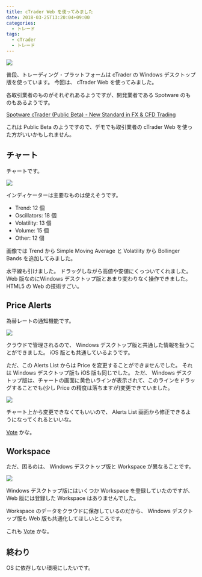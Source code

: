```yaml
---
title: cTrader Web を使ってみました
date: 2018-03-25T13:20:04+09:00
categories:
  - トレード
tags:
  - cTrader
  - トレード
---
```


![](/img/114-01.png)

普段、トレーディング・プラットフォームは cTrader の Windows デスクトップ版を使っています。
今回は、 cTrader Web を使ってみました。

<!--more-->

各取引業者のものがそれぞれあるようですが、開発業者である Spotware のものもあるようです。

[Spotware cTrader (Public Beta) - New Standard in FX & CFD Trading](https://ct.spotware.com/)

これは Public Beta のようですので、デモでも取引業者の cTrader Web を使った方がいいかもしれません。

## チャート

チャートです。

![](/img/114-02.png)

インディケーターは主要なものは使えそうです。

* Trend: 12 個
* Oscillators: 18 個
* Volatility: 13 個
* Volume: 15 個
* Other: 12 個

画像では Trend から Simple Moving Average と Volatility から Bollinger Bands を追加してみました。

水平線も引けました。
ドラッグしながら高値や安値にくっついてくれました。
Web 版なのにWindows デスクトップ版とあまり変わりなく操作できました。
HTML5 の Web の技術すごい。

## Price Alerts

為替レートの通知機能です。

![](/img/114-03.png)

クラウドで管理されるので、 Windows デスクトップ版と共通した情報を扱うことができました。
iOS 版とも共通しているようです。

ただ、この Alerts List からは Price を変更することができませんでした。
それは Windows デスクトップ版も iOS 版も同じでした。
ただ、 Windows デスクトップ版は、チャートの画面に黄色いラインが表示されて、このラインをドラッグすることでも(少し Price の精度は落ちますが)変更できていました。

![](/img/114-04.png)

チャート上から変更できなくてもいいので、 Alerts List 画面から修正できるようになってくれるといいな。

[Vote](http://vote.spotware.com) かな。

## Workspace

ただ、困るのは、 Windows デスクトップ版と Workspace が異なることです。

![](/img/114-05.png)

Windows デスクトップ版にはいくつか Workspace を登録していたのですが、 Web 版には登録した Workspace はありませんでした。

Workspace のデータをクラウドに保存しているのだから、 Windows デスクトップ版も Web 版も共通化してほしいところです。

これも [Vote](http://vote.spotware.com) かな。

## 終わり

OS に依存しない環境にしたいです。
